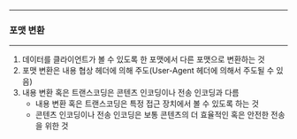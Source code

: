 -----
### 포맷 변환
-----
1. 데이터를 클라이언트가 볼 수 있도록 한 포맷에서 다른 포맷으로 변환하는 것
2. 포맷 변환은 내용 협상 헤더에 의해 주도(User-Agent 헤더에 의해서 주도될 수 있음)
3. 내용 변환 혹은 트랜스코딩은 콘텐츠 인코딩이나 전송 인코딩과 다름
   - 내용 변환 혹은 트랜스코딩은 특정 접근 장치에서 볼 수 있도록 하는 것
   - 콘텐츠 인코딩이나 전송 인코딩은 보통 콘텐츠의 더 효율적인 혹은 안전한 전송을 위한 것
